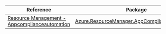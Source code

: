 | Reference | Package | Source |
|---|---|---|
|[Resource Management - Appcomplianceautomation](resourcemanager.appcomplianceautomation-readme.md)|[Azure.ResourceManager.AppComplianceAutomation](https://www.nuget.org/packages/Azure.ResourceManager.AppComplianceAutomation)|[Github](https://github.com/Azure/azure-sdk-for-net/blob/main/sdk/appcomplianceautomation/Azure.ResourceManager.AppComplianceAutomation)|

